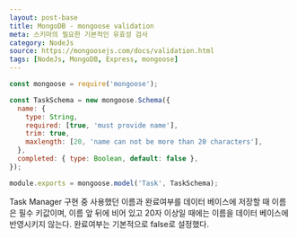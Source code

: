 ```yaml
---
layout: post-base
title: MongoDB - mongoose validation
meta: 스키마의 필요한 기본적인 유효성 검사
category: NodeJs
source: https://mongoosejs.com/docs/validation.html
tags: [NodeJs, MongoDB, Express, mongoose]
---
```


```js
const mongoose = require('mongoose');

const TaskSchema = new mongoose.Schema({
  name: {
    type: String,
    required: [true, 'must provide name'],
    trim: true,
    maxlength: [20, 'name can not be more than 20 characters'],
  },
  completed: { type: Boolean, default: false },
});

module.exports = mongoose.model('Task', TaskSchema);
```

Task Manager 구현 중 사용했던 이름과 완료여부를 데이터 베이스에 저장할 때 이름은 필수 키값이며, 이름 앞 뒤에 비어 있고 20자 이상일 때에는 이름을 데이터 베이스에 반영시키지 않는다. 완료여부는 기본적으로 false로 설정했다.
